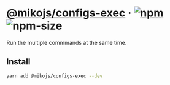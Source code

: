 # [@mikojs/configs-exec][website] · <!-- badges.start -->[![npm][npm-image]][npm-link] ![npm-size][npm-size-image]

[npm-image]: https://img.shields.io/npm/v/@mikojs/configs-exec.svg
[npm-link]: https://www.npmjs.com/package/@mikojs/configs-exec
[npm-size-image]: https://img.shields.io/bundlephobia/minzip/@mikojs/configs-exec.svg

<!-- badges.end -->

[website]: https://mikojs.github.io/core/configs-exec

Run the multiple commmands at the same time.

## Install

```sh
yarn add @mikojs/configs-exec --dev
```
